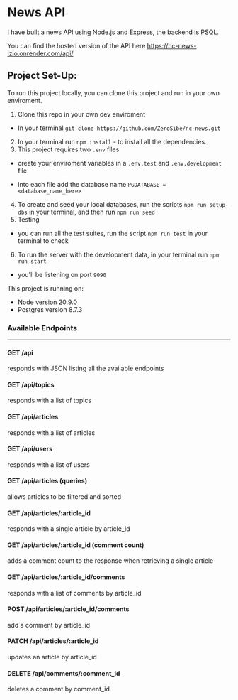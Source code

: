 # News API

I have built a news API using Node.js and Express, the backend is PSQL.

You can find the hosted version of the API here https://nc-news-izio.onrender.com/api/

## Project Set-Up:

To run this project locally, you can clone this project and run in your own enviroment.

1. Clone this repo in your own dev enviroment

- In your terminal `git clone https://github.com/ZeroSibe/nc-news.git `

2. In your terminal run `npm install` - to install all the dependencies.
3. This project requires two `.env` files

- create your enviroment variables in a `.env.test` and `.env.development` file

- into each file add the database name `PGDATABASE = <database_name_here>`

4. To create and seed your local databases, run the scripts `npm run setup-dbs` in your terminal, and then run `npm run seed`
5. Testing

- you can run all the test suites, run the script `npm run test` in your terminal to check

6. To run the server with the development data, in your terminal run `npm run start`

- you'll be listening on port `9090`

This project is running on:

- Node version 20.9.0
- Postgres version 8.7.3

### Available Endpoints

---

#### **GET /api**

responds with JSON listing all the available endpoints

#### **GET /api/topics**

responds with a list of topics

#### **GET /api/articles**

responds with a list of articles

#### **GET /api/users**

responds with a list of users

#### **GET /api/articles (queries)**

allows articles to be filtered and sorted

#### **GET /api/articles/:article_id**

responds with a single article by article_id

#### **GET /api/articles/:article_id (comment count)**

adds a comment count to the response when retrieving a single article

#### **GET /api/articles/:article_id/comments**

responds with a list of comments by article_id

#### **POST /api/articles/:article_id/comments**

add a comment by article_id

#### **PATCH /api/articles/:article_id**

updates an article by article_id

#### **DELETE /api/comments/:comment_id**

deletes a comment by comment_id
